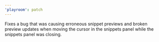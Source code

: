 ```yaml
---
'playroom': patch
---
```


Fixes a bug that was causing erroneous snippet previews and broken preview updates when moving the cursor in the snippets panel while the snippets panel was closing.
